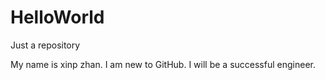 # HelloWorld
Just a repository

My name is xinp zhan. I am new to GitHub. I will be a successful engineer.
